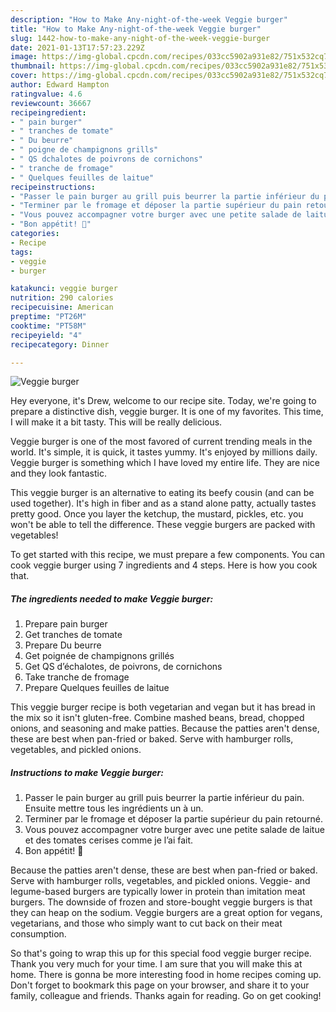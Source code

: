 ```yaml
---
description: "How to Make Any-night-of-the-week Veggie burger"
title: "How to Make Any-night-of-the-week Veggie burger"
slug: 1442-how-to-make-any-night-of-the-week-veggie-burger
date: 2021-01-13T17:57:23.229Z
image: https://img-global.cpcdn.com/recipes/033cc5902a931e82/751x532cq70/veggie-burger-photo-principale-de-la-recette.jpg
thumbnail: https://img-global.cpcdn.com/recipes/033cc5902a931e82/751x532cq70/veggie-burger-photo-principale-de-la-recette.jpg
cover: https://img-global.cpcdn.com/recipes/033cc5902a931e82/751x532cq70/veggie-burger-photo-principale-de-la-recette.jpg
author: Edward Hampton
ratingvalue: 4.6
reviewcount: 36667
recipeingredient:
- " pain burger"
- " tranches de tomate"
- " Du beurre"
- " poigne de champignons grills"
- " QS dchalotes de poivrons de cornichons"
- " tranche de fromage"
- " Quelques feuilles de laitue"
recipeinstructions:
- "Passer le pain burger au grill puis beurrer la partie inférieur du pain. Ensuite mettre tous les ingrédients un à un."
- "Terminer par le fromage et déposer la partie supérieur du pain retourné."
- "Vous pouvez accompagner votre burger avec une petite salade de laitue et des tomates cerises comme je l’ai fait."
- "Bon appétit! 🍔"
categories:
- Recipe
tags:
- veggie
- burger

katakunci: veggie burger 
nutrition: 290 calories
recipecuisine: American
preptime: "PT26M"
cooktime: "PT58M"
recipeyield: "4"
recipecategory: Dinner

---
```



![Veggie burger](https://img-global.cpcdn.com/recipes/033cc5902a931e82/751x532cq70/veggie-burger-photo-principale-de-la-recette.jpg)

Hey everyone, it's Drew, welcome to our recipe site. Today, we're going to prepare a distinctive dish, veggie burger. It is one of my favorites. This time, I will make it a bit tasty. This will be really delicious.

Veggie burger is one of the most favored of current trending meals in the world. It's simple, it is quick, it tastes yummy. It's enjoyed by millions daily. Veggie burger is something which I have loved my entire life. They are nice and they look fantastic.

This veggie burger is an alternative to eating its beefy cousin (and can be used together). It&#39;s high in fiber and as a stand alone patty, actually tastes pretty good. Once you layer the ketchup, the mustard, pickles, etc. you won&#39;t be able to tell the difference. These veggie burgers are packed with vegetables!


To get started with this recipe, we must prepare a few components. You can cook veggie burger using 7 ingredients and 4 steps. Here is how you cook that.

<!--inarticleads1-->

##### The ingredients needed to make Veggie burger:

1. Prepare  pain burger
1. Get  tranches de tomate
1. Prepare  Du beurre
1. Get  poignée de champignons grillés
1. Get  QS d’échalotes, de poivrons, de cornichons
1. Take  tranche de fromage
1. Prepare  Quelques feuilles de laitue


This veggie burger recipe is both vegetarian and vegan but it has bread in the mix so it isn&#39;t gluten-free. Combine mashed beans, bread, chopped onions, and seasoning and make patties. Because the patties aren&#39;t dense, these are best when pan-fried or baked. Serve with hamburger rolls, vegetables, and pickled onions. 

<!--inarticleads2-->

##### Instructions to make Veggie burger:

1. Passer le pain burger au grill puis beurrer la partie inférieur du pain. Ensuite mettre tous les ingrédients un à un.
1. Terminer par le fromage et déposer la partie supérieur du pain retourné.
1. Vous pouvez accompagner votre burger avec une petite salade de laitue et des tomates cerises comme je l’ai fait.
1. Bon appétit! 🍔


Because the patties aren&#39;t dense, these are best when pan-fried or baked. Serve with hamburger rolls, vegetables, and pickled onions. Veggie- and legume-based burgers are typically lower in protein than imitation meat burgers. The downside of frozen and store-bought veggie burgers is that they can heap on the sodium. Veggie burgers are a great option for vegans, vegetarians, and those who simply want to cut back on their meat consumption. 

So that's going to wrap this up for this special food veggie burger recipe. Thank you very much for your time. I am sure that you will make this at home. There is gonna be more interesting food in home recipes coming up. Don't forget to bookmark this page on your browser, and share it to your family, colleague and friends. Thanks again for reading. Go on get cooking!
